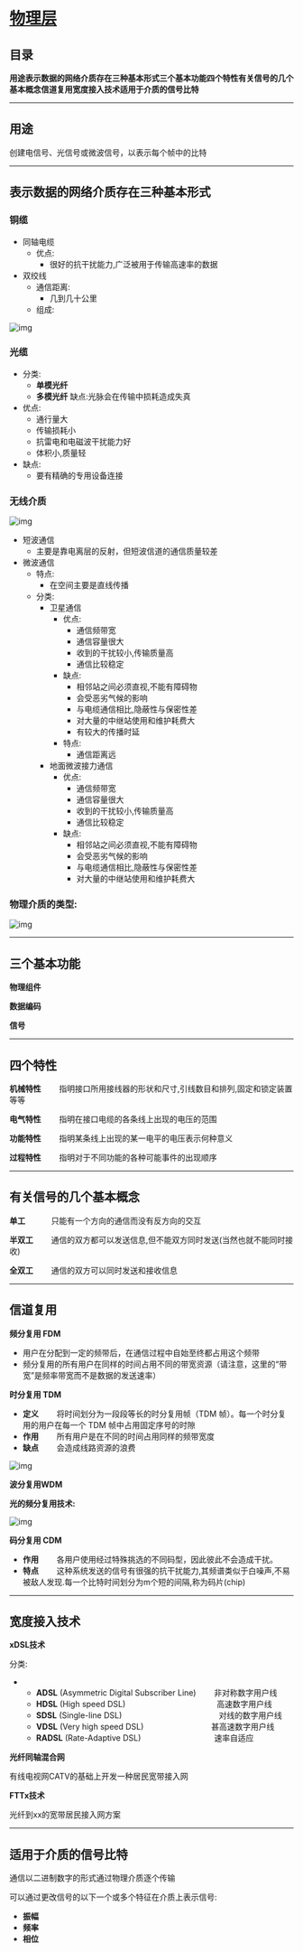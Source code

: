 # [物理层](https://www.cnblogs.com/kzang/articles/2581289.html)



## 目录

**用途表示数据的网络介质存在三种基本形式三个基本功能四个特性有关信号的几个基本概念信道复用宽度接入技术适用于介质的信号比特**

------

## 用途

创建电信号、光信号或微波信号，以表示每个帧中的比特

------

## 表示数据的网络介质存在三种基本形式

### **铜缆**

- 同轴电缆
  - 优点:
    - 很好的抗干扰能力,广泛被用于传输高速率的数据
- 双绞线
  - 通信距离:
    - 几到几十公里
  - 组成:

![img](https://pic002.cnblogs.com/images/2012/387401/2012070811443139.png)

###  光缆

- 分类:
  - **单模光纤**
  - **多模光纤** 缺点:光脉会在传输中损耗造成失真
- 优点:
  - 通行量大
  - 传输损耗小
  - 抗雷电和电磁波干扰能力好
  - 体积小,质量轻
- 缺点:
  - 要有精确的专用设备连接

### 无线介质

![img](https://pic002.cnblogs.com/images/2012/387401/2012070811445838.png)

- 短波通信
  - 主要是靠电离层的反射，但短波信道的通信质量较差
- 微波通信
  - 特点:
    - 在空间主要是直线传播
  - 分类:
    - 卫星通信
      - 优点:
        - 通信频带宽
        - 通信容量很大
        - 收到的干扰较小,传输质量高
        - 通信比较稳定
      - 缺点:
        - 相邻站之间必须直视,不能有障碍物
        - 会受恶劣气候的影响
        - 与电缆通信相比,隐蔽性与保密性差
        - 对大量的中继站使用和维护耗费大
        - 有较大的传播时延
      - 特点:
        - 通信距离远
    - 地面微波接力通信
      - 优点:
        - 通信频带宽
        - 通信容量很大
        - 收到的干扰较小,传输质量高
        - 通信比较稳定
      - 缺点:
        - 相邻站之间必须直视,不能有障碍物
        - 会受恶劣气候的影响
        - 与电缆通信相比,隐蔽性与保密性差
        - 对大量的中继站使用和维护耗费大

### 物理介质的类型:

![img](https://pic002.cnblogs.com/images/2012/387401/2012070811452145.png)

 

------

## 三个基本功能

**物理组件**

**数据编码**

**信号**

 

------

## 四个特性

**机械特性** 　　指明接口所用接线器的形状和尺寸,引线数目和排列,固定和锁定装置等等

**电气特性** 　　指明在接口电缆的各条线上出现的电压的范围

**功能特性** 　　指明某条线上出现的某一电平的电压表示何种意义

**过程特性** 　　指明对于不同功能的各种可能事件的出现顺序

 

------

## 有关信号的几个基本概念

**单工** 　　　只能有一个方向的通信而没有反方向的交互

**半双工** 　　通信的双方都可以发送信息,但不能双方同时发送(当然也就不能同时接收)

**全双工** 　　通信的双方可以同时发送和接收信息

 

------

## 信道复用

**频分复用 FDM**

- 用户在分配到一定的频带后，在通信过程中自始至终都占用这个频带
- 频分复用的所有用户在同样的时间占用不同的带宽资源（请注意，这里的“带宽”是频率带宽而不是数据的发送速率）

**时分复用 TDM**

- **定义** 　　将时间划分为一段段等长的时分复用帧（TDM 帧）。每一个时分复用的用户在每一个 TDM 帧中占用固定序号的时隙
- **作用** 　　所有用户是在不同的时间占用同样的频带宽度
- **缺点** 　　会造成线路资源的浪费

![img](https://pic002.cnblogs.com/images/2012/387401/2012070811462020.png)

**波分复用WDM**

**光的频分复用技术:**

![img](https://pic002.cnblogs.com/images/2012/387401/2012070811462921.png)

**码分复用 CDM**

- **作用** 　　各用户使用经过特殊挑选的不同码型，因此彼此不会造成干扰。
- **特点** 　　这种系统发送的信号有很强的抗干扰能力,其频谱类似于白噪声,不易被敌人发现.每一个比特时间划分为m个短的间隔,称为码片(chip)

 

------

## 宽度接入技术

**xDSL技术**

分类:

- - **ADSL** (Asymmetric Digital Subscriber Line) 　　非对称数字用户线
  - **HDSL** (High speed DSL) 　　　　　　　　　　　 高速数字用户线
  - **SDSL** (Single-line DSL)　　　　　　　　　　　　 对线的数字用户线
  - **VDSL** (Very high speed DSL) 　　　　　　　　  甚高速数字用户线
  - **RADSL** (Rate-Adaptive DSL) 　　　　　　　　　速率自适应

**光纤同轴混合网**

有线电视网CATV的基础上开发一种居民宽带接入网

**FTTx技术**

光纤到xx的宽带居民接入网方案

 

------

## 适用于介质的信号比特

通信以二进制数字的形式通过物理介质逐个传输

可以通过更改信号的以下一个或多个特征在介质上表示信号:

- **振幅**
- **频率**
- **相位**